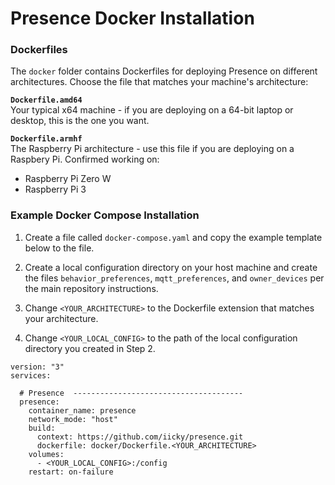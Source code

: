 # Presence Docker Installation

### Dockerfiles

The `docker` folder contains Dockerfiles for deploying Presence on different architectures. Choose the file that matches your machine's architecture:

**`Dockerfile.amd64`**
<br>
Your typical x64 machine - if you are deploying on a 64-bit laptop or desktop, this is the one you want.

**`Dockerfile.armhf`**
<br>
The Raspberry Pi architecture - use this file if you are deploying on a Raspbery Pi. Confirmed working on:
  - Raspberry Pi Zero W
  - Raspberry Pi 3

### Example Docker Compose Installation

1. Create a file called `docker-compose.yaml` and copy the example template below to the file.

2. Create a local configuration directory on your host machine and create the files `behavior_preferences`, `mqtt_preferences`, and `owner_devices` per the main repository instructions.

3. Change `<YOUR_ARCHITECTURE>` to the Dockerfile extension that matches your architecture.

4. Change `<YOUR_LOCAL_CONFIG>` to the path of the local configuration directory you created in Step 2.


```
version: "3"
services:

  # Presence  --------------------------------------
  presence:
    container_name: presence
    network_mode: "host"
    build:
      context: https://github.com/iicky/presence.git
      dockerfile: docker/Dockerfile.<YOUR_ARCHITECTURE>
    volumes:
      - <YOUR_LOCAL_CONFIG>:/config
    restart: on-failure
```
